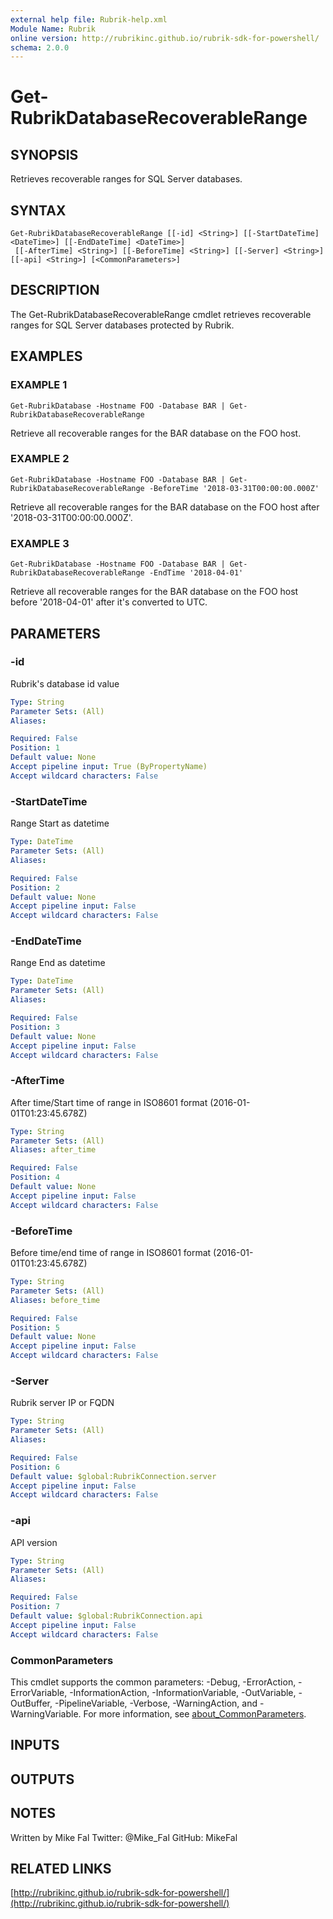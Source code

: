 ```yaml
---
external help file: Rubrik-help.xml
Module Name: Rubrik
online version: http://rubrikinc.github.io/rubrik-sdk-for-powershell/
schema: 2.0.0
---
```


# Get-RubrikDatabaseRecoverableRange

## SYNOPSIS
Retrieves recoverable ranges for SQL Server databases.

## SYNTAX

```
Get-RubrikDatabaseRecoverableRange [[-id] <String>] [[-StartDateTime] <DateTime>] [[-EndDateTime] <DateTime>]
 [[-AfterTime] <String>] [[-BeforeTime] <String>] [[-Server] <String>] [[-api] <String>] [<CommonParameters>]
```

## DESCRIPTION
The Get-RubrikDatabaseRecoverableRange cmdlet retrieves recoverable ranges for
SQL Server databases protected by Rubrik.

## EXAMPLES

### EXAMPLE 1
```
Get-RubrikDatabase -Hostname FOO -Database BAR | Get-RubrikDatabaseRecoverableRange
```

Retrieve all recoverable ranges for the BAR database on the FOO host.

### EXAMPLE 2
```
Get-RubrikDatabase -Hostname FOO -Database BAR | Get-RubrikDatabaseRecoverableRange -BeforeTime '2018-03-31T00:00:00.000Z'
```

Retrieve all recoverable ranges for the BAR database on the FOO host after '2018-03-31T00:00:00.000Z'.

### EXAMPLE 3
```
Get-RubrikDatabase -Hostname FOO -Database BAR | Get-RubrikDatabaseRecoverableRange -EndTime '2018-04-01'
```

Retrieve all recoverable ranges for the BAR database on the FOO host before '2018-04-01' after it's converted to UTC.

## PARAMETERS

### -id
Rubrik's database id value

```yaml
Type: String
Parameter Sets: (All)
Aliases:

Required: False
Position: 1
Default value: None
Accept pipeline input: True (ByPropertyName)
Accept wildcard characters: False
```

### -StartDateTime
Range Start as datetime

```yaml
Type: DateTime
Parameter Sets: (All)
Aliases:

Required: False
Position: 2
Default value: None
Accept pipeline input: False
Accept wildcard characters: False
```

### -EndDateTime
Range End as datetime

```yaml
Type: DateTime
Parameter Sets: (All)
Aliases:

Required: False
Position: 3
Default value: None
Accept pipeline input: False
Accept wildcard characters: False
```

### -AfterTime
After time/Start time of range in ISO8601 format (2016-01-01T01:23:45.678Z)

```yaml
Type: String
Parameter Sets: (All)
Aliases: after_time

Required: False
Position: 4
Default value: None
Accept pipeline input: False
Accept wildcard characters: False
```

### -BeforeTime
Before time/end time of range in ISO8601 format (2016-01-01T01:23:45.678Z)

```yaml
Type: String
Parameter Sets: (All)
Aliases: before_time

Required: False
Position: 5
Default value: None
Accept pipeline input: False
Accept wildcard characters: False
```

### -Server
Rubrik server IP or FQDN

```yaml
Type: String
Parameter Sets: (All)
Aliases:

Required: False
Position: 6
Default value: $global:RubrikConnection.server
Accept pipeline input: False
Accept wildcard characters: False
```

### -api
API version

```yaml
Type: String
Parameter Sets: (All)
Aliases:

Required: False
Position: 7
Default value: $global:RubrikConnection.api
Accept pipeline input: False
Accept wildcard characters: False
```

### CommonParameters
This cmdlet supports the common parameters: -Debug, -ErrorAction, -ErrorVariable, -InformationAction, -InformationVariable, -OutVariable, -OutBuffer, -PipelineVariable, -Verbose, -WarningAction, and -WarningVariable. For more information, see [about_CommonParameters](http://go.microsoft.com/fwlink/?LinkID=113216).

## INPUTS

## OUTPUTS

## NOTES
Written by Mike Fal
Twitter: @Mike_Fal
GitHub: MikeFal

## RELATED LINKS

[http://rubrikinc.github.io/rubrik-sdk-for-powershell/](http://rubrikinc.github.io/rubrik-sdk-for-powershell/)

